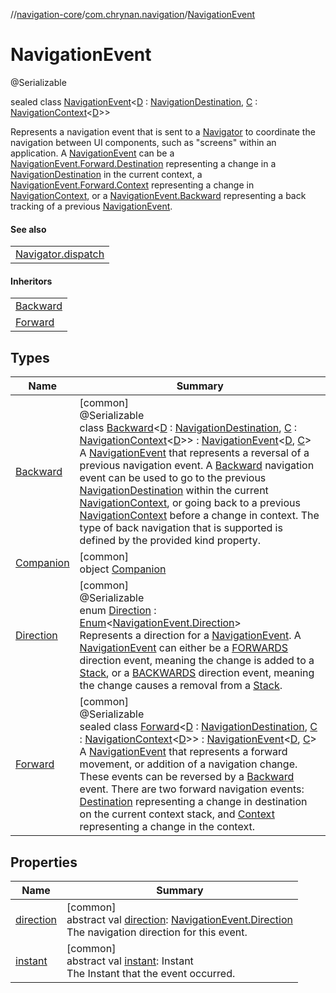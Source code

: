 //[navigation-core](../../../index.md)/[com.chrynan.navigation](../index.md)/[NavigationEvent](index.md)

# NavigationEvent

@Serializable

sealed class [NavigationEvent](index.md)&lt;[D](index.md) : [NavigationDestination](../index.md#1223765350%2FClasslikes%2F-215881696), [C](index.md) : [NavigationContext](../-navigation-context/index.md)&lt;[D](index.md)&gt;&gt;

Represents a navigation event that is sent to a [Navigator](../-navigator/index.md) to coordinate the navigation between UI components, such as &quot;screens&quot; within an application. A [NavigationEvent](index.md) can be a [NavigationEvent.Forward.Destination](-forward/-destination/index.md) representing a change in a [NavigationDestination](../index.md#1223765350%2FClasslikes%2F-215881696) in the current context, a [NavigationEvent.Forward.Context](-forward/-context/index.md) representing a change in [NavigationContext](../-navigation-context/index.md), or a [NavigationEvent.Backward](-backward/index.md) representing a back tracking of a previous [NavigationEvent](index.md).

#### See also

| |
|---|
| [Navigator.dispatch](../-navigator/dispatch.md) |

#### Inheritors

| |
|---|
| [Backward](-backward/index.md) |
| [Forward](-forward/index.md) |

## Types

| Name | Summary |
|---|---|
| [Backward](-backward/index.md) | [common]<br>@Serializable<br>class [Backward](-backward/index.md)&lt;[D](-backward/index.md) : [NavigationDestination](../index.md#1223765350%2FClasslikes%2F-215881696), [C](-backward/index.md) : [NavigationContext](../-navigation-context/index.md)&lt;[D](-backward/index.md)&gt;&gt; : [NavigationEvent](index.md)&lt;[D](-backward/index.md), [C](-backward/index.md)&gt; <br>A [NavigationEvent](index.md) that represents a reversal of a previous navigation event. A [Backward](-backward/index.md) navigation event can be used to go to the previous [NavigationDestination](../index.md#1223765350%2FClasslikes%2F-215881696) within the current [NavigationContext](../-navigation-context/index.md), or going back to a previous [NavigationContext](../-navigation-context/index.md) before a change in context. The type of back navigation that is supported is defined by the provided kind property. |
| [Companion](-companion/index.md) | [common]<br>object [Companion](-companion/index.md) |
| [Direction](-direction/index.md) | [common]<br>@Serializable<br>enum [Direction](-direction/index.md) : [Enum](https://kotlinlang.org/api/latest/jvm/stdlib/kotlin/-enum/index.html)&lt;[NavigationEvent.Direction](-direction/index.md)&gt; <br>Represents a direction for a [NavigationEvent](index.md). A [NavigationEvent](index.md) can either be a [FORWARDS](-direction/-f-o-r-w-a-r-d-s/index.md) direction event, meaning the change is added to a [Stack](../../../../navigation-core/com.chrynan.navigation/-stack/index.md), or a [BACKWARDS](-direction/-b-a-c-k-w-a-r-d-s/index.md) direction event, meaning the change causes a removal from a [Stack](../../../../navigation-core/com.chrynan.navigation/-stack/index.md). |
| [Forward](-forward/index.md) | [common]<br>@Serializable<br>sealed class [Forward](-forward/index.md)&lt;[D](-forward/index.md) : [NavigationDestination](../index.md#1223765350%2FClasslikes%2F-215881696), [C](-forward/index.md) : [NavigationContext](../-navigation-context/index.md)&lt;[D](-forward/index.md)&gt;&gt; : [NavigationEvent](index.md)&lt;[D](-forward/index.md), [C](-forward/index.md)&gt; <br>A [NavigationEvent](index.md) that represents a forward movement, or addition of a navigation change. These events can be reversed by a [Backward](-backward/index.md) event. There are two forward navigation events: [Destination](-forward/-destination/index.md) representing a change in destination on the current context stack, and [Context](-forward/-context/index.md) representing a change in the context. |

## Properties

| Name | Summary |
|---|---|
| [direction](direction.md) | [common]<br>abstract val [direction](direction.md): [NavigationEvent.Direction](-direction/index.md)<br>The navigation direction for this event. |
| [instant](instant.md) | [common]<br>abstract val [instant](instant.md): Instant<br>The Instant that the event occurred. |
